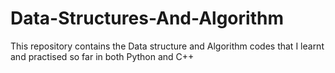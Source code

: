# Data-Structures-And-Algorithm
This repository contains the Data structure and Algorithm codes that I learnt and practised so far in both Python and C++
